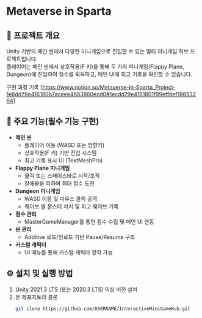 # Metaverse in Sparta

## 📖 프로젝트 개요
Unity 기반의 메인 씬에서 다양한 미니게임으로 진입할 수 있는 멀티 미니게임 허브 프로젝트입니다.  
플레이어는 메인 씬에서 상호작용(F 키)을 통해 두 가지 미니게임(Flappy Plane, Dungeon)에 진입하여 점수를 획득하고, 메인 UI에 최고 기록을 확인할 수 있습니다.

구현 과정 기록 [https://www.notion.so/Metaverse-In-Sparta_Project-1e6dd79e416180b7aceee4683860ecd0#1ecdd79e4161801f99effdef18653264]

## 🚀 주요 기능(필수 기능 구현)
- **메인 씬**  
  - 플레이어 이동 (WASD 또는 방향키)  
  - 상호작용(F 키) 기반 진입 시스템  
  - 최고 기록 표시 UI (TextMeshPro)  
- **Flappy Plane 미니게임**  
  - 클릭 또는 스페이스바로 시작/조작  
  - 장애물을 피하며 최대 점수 도전  
- **Dungeon 미니게임**  
  - WASD 이동 및 마우스 클릭 공격  
  - 웨이브 별 몬스터 처치 및 최고 웨이브 기록  
- **점수 관리**  
  - MasterGameManager를 통한 점수 수집 및 메인 UI 연동  
- **씬 관리**  
  - Additive 로드/언로드 기반 Pause/Resume 구조
- **커스텀 캐릭터**
  - UI 메뉴를 통해 커스텀 캐릭터 장착 가능

## ⚙️ 설치 및 실행 방법
1. Unity 2021.3 LTS (또는 2020.3 LTS) 이상 버전 설치  
2. 본 레포지토리 클론  
   ```bash
   git clone https://github.com/USERNAME/InteractiveMiniGameHub.git
